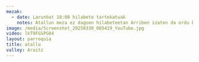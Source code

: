 ```yaml
---
mezak:
  - date: Larunbat 18:00 hilabete tartekatuak
    notes: Atallun meza ez dagoen hilabeteetan Arriben izaten da ordu berean
image: /media/Screenshot_20250330_005419_YouTube.jpg
video: lkT9FGSPG04
layout: parroquia
title: atallu
valley: Araitz
---
```

